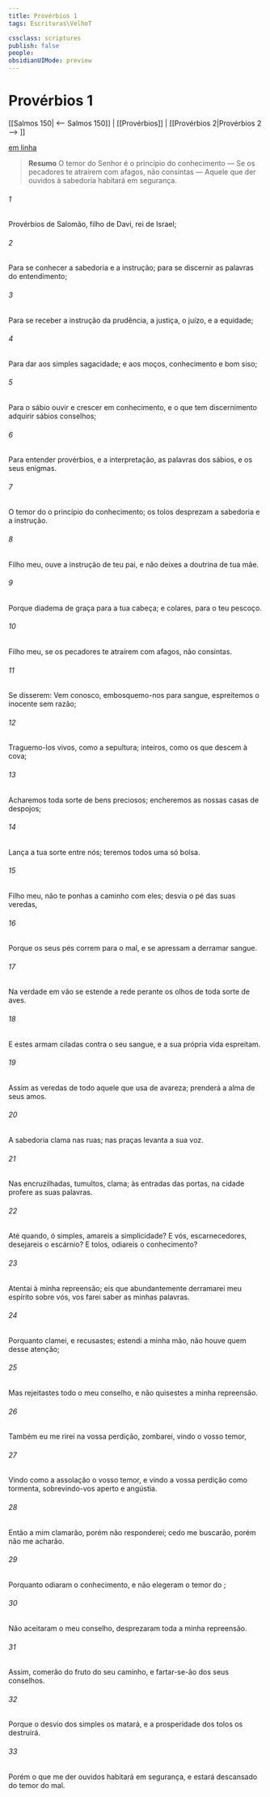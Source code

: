 ```yaml
---
title: Provérbios 1
tags: Escrituras\VelhoT

cssclass: scriptures
publish: false
people:
obsidianUIMode: preview
---
```


# Provérbios 1
[[Salmos 150| <-- Salmos 150]] | [[Provérbios]] | [[Provérbios 2|Provérbios 2 --> ]]

[em linha](https://churchofjesuschrist.org/study/scriptures/ot/prov/1?lang=por)

> __Resumo__
O temor do Senhor é o princípio do conhecimento — Se os pecadores te atraírem com afagos, não consintas — Aquele que der ouvidos à sabedoria habitará em segurança.

###### 1 
Provérbios de Salomão, filho de Davi, rei de Israel;

###### 2 
Para se conhecer a sabedoria e a instrução; para se discernir as palavras do entendimento;

###### 3 
Para se receber a instrução da prudência, a justiça, o juízo, e a equidade;

###### 4 
Para dar aos simples sagacidade; e aos moços, conhecimento e bom siso;

###### 5 
Para o sábio ouvir e crescer em conhecimento, e o que tem discernimento adquirir sábios conselhos;

###### 6 
Para entender provérbios, e a  interpretação,  as palavras dos sábios, e os seus enigmas.

###### 7 
O temor do   o princípio do conhecimento; os tolos desprezam a sabedoria e a instrução.

###### 8 
Filho meu, ouve a instrução de teu pai, e não deixes a doutrina de tua mãe.

###### 9 
Porque diadema de graça  para a tua cabeça; e colares, para o teu pescoço.

###### 10 
Filho meu, se os pecadores te atraírem com afagos, não consintas.

###### 11 
Se disserem: Vem conosco, embosquemo-nos para  sangue, espreitemos o inocente sem razão;

###### 12 
Traguemo-los vivos, como a sepultura; inteiros, como os que descem à cova;

###### 13 
Acharemos toda sorte de bens preciosos; encheremos as nossas casas de despojos;

###### 14 
Lança a tua sorte entre nós; teremos todos uma só bolsa.

###### 15 
Filho meu, não te ponhas a caminho com eles; desvia o pé das suas veredas,

###### 16 
Porque os seus pés correm para o mal, e se apressam a derramar sangue.

###### 17 
Na verdade em vão se estende a rede perante os olhos de toda sorte de aves.

###### 18 
E estes armam ciladas contra o seu  sangue, e a sua própria vida espreitam.

###### 19 
Assim  as veredas de todo aquele que usa de avareza;  prenderá a alma de seus amos.

###### 20 
A sabedoria clama nas ruas; nas praças levanta a sua voz.

###### 21 
Nas encruzilhadas,  tumultos, clama; às entradas das portas, na cidade profere as suas palavras.

###### 22 
Até quando, ó simples, amareis a simplicidade? E vós, escarnecedores, desejareis o escárnio? E  tolos, odiareis o conhecimento?

###### 23 
Atentai à minha repreensão; eis que abundantemente derramarei meu espírito sobre vós,  vos farei saber as minhas palavras.

###### 24 
Porquanto clamei, e  recusastes; estendi a minha mão,  não houve quem desse atenção;

###### 25 
Mas rejeitastes todo o meu conselho, e não quisestes a minha repreensão.

###### 26 
Também eu me rirei na vossa perdição,  zombarei, vindo o vosso temor,

###### 27 
Vindo como a assolação o vosso temor, e vindo a vossa perdição como  tormenta, sobrevindo-vos aperto e angústia.

###### 28 
Então a mim clamarão, porém  não responderei; cedo me buscarão, porém não me acharão.

###### 29 
Porquanto odiaram o conhecimento, e não elegeram o temor do ;

###### 30 
Não aceitaram o meu conselho,  desprezaram toda a minha repreensão.

###### 31 
Assim, comerão do fruto do seu caminho, e fartar-se-ão dos seus  conselhos.

###### 32 
Porque o desvio dos simples os matará, e a prosperidade dos tolos os destruirá.

###### 33 
Porém o que me der ouvidos habitará em segurança, e estará descansado do temor do mal.

